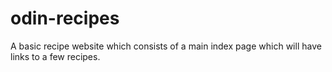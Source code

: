 # odin-recipes
A basic recipe website which consists of a main index page which will have links to a few recipes. 